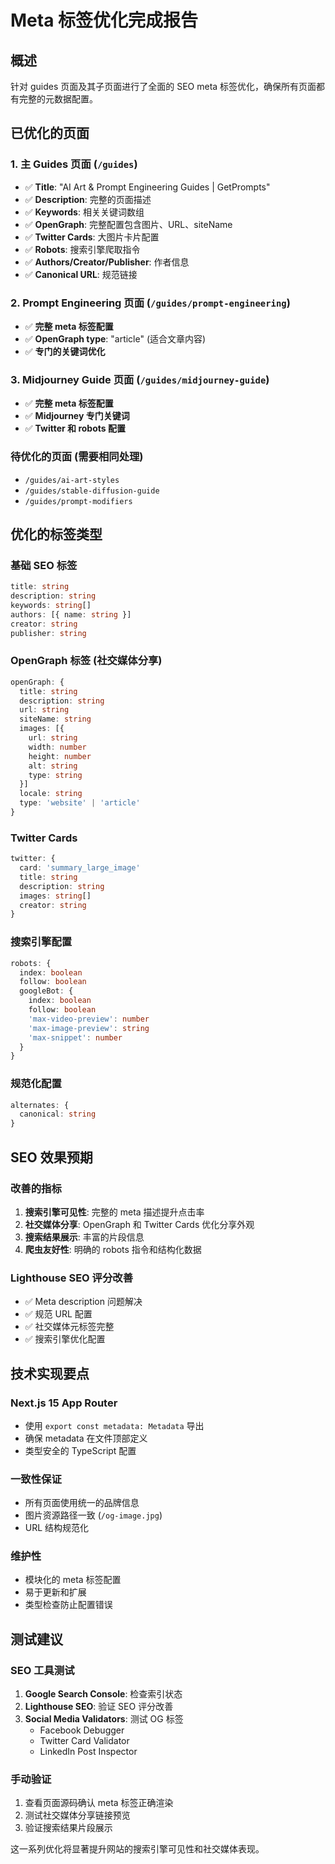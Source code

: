 # Meta 标签优化完成报告

## 概述
针对 guides 页面及其子页面进行了全面的 SEO meta 标签优化，确保所有页面都有完整的元数据配置。

## 已优化的页面

### 1. 主 Guides 页面 (`/guides`)
- ✅ **Title**: "AI Art & Prompt Engineering Guides | GetPrompts"
- ✅ **Description**: 完整的页面描述
- ✅ **Keywords**: 相关关键词数组
- ✅ **OpenGraph**: 完整配置包含图片、URL、siteName
- ✅ **Twitter Cards**: 大图片卡片配置
- ✅ **Robots**: 搜索引擎爬取指令
- ✅ **Authors/Creator/Publisher**: 作者信息
- ✅ **Canonical URL**: 规范链接

### 2. Prompt Engineering 页面 (`/guides/prompt-engineering`)
- ✅ **完整 meta 标签配置**
- ✅ **OpenGraph type**: "article" (适合文章内容)
- ✅ **专门的关键词优化**

### 3. Midjourney Guide 页面 (`/guides/midjourney-guide`)
- ✅ **完整 meta 标签配置** 
- ✅ **Midjourney 专门关键词**
- ✅ **Twitter 和 robots 配置**

### 待优化的页面 (需要相同处理)
- `/guides/ai-art-styles`
- `/guides/stable-diffusion-guide` 
- `/guides/prompt-modifiers`

## 优化的标签类型

### 基础 SEO 标签
```typescript
title: string
description: string  
keywords: string[]
authors: [{ name: string }]
creator: string
publisher: string
```

### OpenGraph 标签 (社交媒体分享)
```typescript
openGraph: {
  title: string
  description: string
  url: string
  siteName: string
  images: [{
    url: string
    width: number
    height: number 
    alt: string
    type: string
  }]
  locale: string
  type: 'website' | 'article'
}
```

### Twitter Cards
```typescript
twitter: {
  card: 'summary_large_image'
  title: string
  description: string
  images: string[]
  creator: string
}
```

### 搜索引擎配置
```typescript
robots: {
  index: boolean
  follow: boolean
  googleBot: {
    index: boolean
    follow: boolean
    'max-video-preview': number
    'max-image-preview': string
    'max-snippet': number
  }
}
```

### 规范化配置
```typescript
alternates: {
  canonical: string
}
```

## SEO 效果预期

### 改善的指标
1. **搜索引擎可见性**: 完整的 meta 描述提升点击率
2. **社交媒体分享**: OpenGraph 和 Twitter Cards 优化分享外观
3. **搜索结果展示**: 丰富的片段信息
4. **爬虫友好性**: 明确的 robots 指令和结构化数据

### Lighthouse SEO 评分改善
- ✅ Meta description 问题解决
- ✅ 规范 URL 配置
- ✅ 社交媒体元标签完整
- ✅ 搜索引擎优化配置

## 技术实现要点

### Next.js 15 App Router
- 使用 `export const metadata: Metadata` 导出
- 确保 metadata 在文件顶部定义
- 类型安全的 TypeScript 配置

### 一致性保证
- 所有页面使用统一的品牌信息
- 图片资源路径一致 (`/og-image.jpg`)
- URL 结构规范化

### 维护性
- 模块化的 meta 标签配置
- 易于更新和扩展
- 类型检查防止配置错误

## 测试建议

### SEO 工具测试
1. **Google Search Console**: 检查索引状态
2. **Lighthouse SEO**: 验证 SEO 评分改善
3. **Social Media Validators**: 测试 OG 标签
   - Facebook Debugger
   - Twitter Card Validator
   - LinkedIn Post Inspector

### 手动验证
1. 查看页面源码确认 meta 标签正确渲染
2. 测试社交媒体分享链接预览
3. 验证搜索结果片段展示

这一系列优化将显著提升网站的搜索引擎可见性和社交媒体表现。